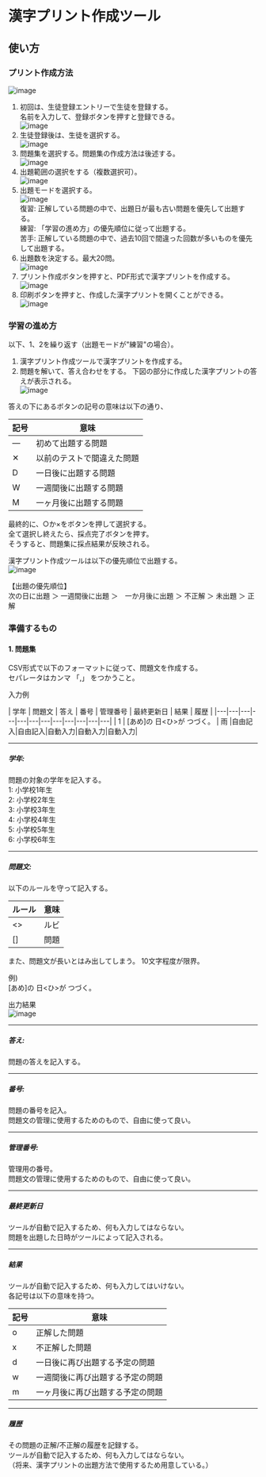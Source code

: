 # 漢字プリント作成ツール
## 使い方
### プリント作成方法
![image](https://github.com/Masaya-Yamamoto-53/KanjiWorkSheet/assets/47249430/f19ecd03-d84c-4f97-9619-f50fecf568b6)
1. 初回は、生徒登録エントリーで生徒を登録する。  
   名前を入力して、登録ボタンを押すと登録できる。  
![image](https://user-images.githubusercontent.com/47249430/221411531-b247cb70-2b7f-45fa-acb3-f28b030a2742.png) 
2. 生徒登録後は、生徒を選択する。  
![image](https://user-images.githubusercontent.com/47249430/221411569-aa3cb55b-ca67-4152-ac86-069d23d5544b.png)  
3. 問題集を選択する。問題集の作成方法は後述する。  
![image](https://user-images.githubusercontent.com/47249430/221411695-56ce88e5-47eb-49ec-8a2e-aaa82b5e3e43.png)  
4. 出題範囲の選択をする（複数選択可）。  
![image](https://user-images.githubusercontent.com/47249430/221411729-b68db2c3-01f4-4dff-84a3-03f96788279b.png) 
5. 出題モードを選択する。  
![image](https://github.com/Masaya-Yamamoto-53/KanjiWorkSheet/assets/47249430/aed697b4-c1b1-4655-920e-b5545ed71e94)  
復習: 正解している問題の中で、出題日が最も古い問題を優先して出題する。  
練習: 「学習の進め方」の優先順位に従って出題する。  
苦手: 正解している問題の中で、過去10回で間違った回数が多いものを優先して出題する。  
6. 出題数を決定する。最大20問。  
![image](https://user-images.githubusercontent.com/47249430/221411748-a84af35f-46a6-4a49-9f5a-1ad7491fc05f.png)  
7. プリント作成ボタンを押すと、PDF形式で漢字プリントを作成する。  
![image](https://user-images.githubusercontent.com/47249430/221411825-52621f04-be6f-47cc-a5fe-7429aa579ed8.png) 
8. 印刷ボタンを押すと、作成した漢字プリントを開くことができる。  
![image](https://user-images.githubusercontent.com/47249430/221411848-1e1a0728-0be8-4caa-ab81-3b33dc437477.png)  

### 学習の進め方
以下、1、2を繰り返す（出題モードが"練習"の場合）。
1. 漢字プリント作成ツールで漢字プリントを作成する。
2. 問題を解いて、答え合わせをする。
下図の部分に作成した漢字プリントの答えが表示される。  
![image](https://user-images.githubusercontent.com/47249430/221412427-d293c50c-d02e-4392-8a67-b03de5ca7810.png)  

答えの下にあるボタンの記号の意味は以下の通り、  

| 記号 | 意味 |
|-----|-----|
| ― | 初めて出題する問題 |
| ✕ | 以前のテストで間違えた問題 |
| D | 一日後に出題する問題 |
| W | 一週間後に出題する問題 |
| M | 一ヶ月後に出題する問題 |
  
最終的に、○か×をボタンを押して選択する。  
全て選択し終えたら、採点完了ボタンを押す。  
そうすると、問題集に採点結果が反映される。
  
漢字プリント作成ツールは以下の優先順位で出題する。  
![image](https://user-images.githubusercontent.com/47249430/218885114-df749b97-58d1-4dad-938f-85b68aedfc27.png)

【出題の優先順位】  
次の日に出題 ＞ 一週間後に出題 ＞　一か月後に出題 ＞ 不正解 ＞ 未出題 ＞ 正解

### 準備するもの
#### 1. 問題集
CSV形式で以下のフォーマットに従って、問題文を作成する。  
セパレータはカンマ 「,」 をつかうこと。

入力例

| 学年 | 問題文 | 答え | 番号 | 管理番号 | 最終更新日 | 結果 | 履歴 |
|---|---|---|---|---|---|---|---|---|---|---|---|
| 1 | [あめ]の 日<ひ>が つづく。 | 雨 |自由記入|自由記入|自動入力|自動入力|自動入力|

---
##### 学年:
問題の対象の学年を記入する。  
1: 小学校1年生  
2: 小学校2年生  
3: 小学校3年生  
4: 小学校4年生  
5: 小学校5年生  
6: 小学校6年生  

---
##### 問題文:
以下のルールを守って記入する。  

|  ルール  |  意味  |
| ---- | ---- |
|   <>  | ルビ |
|   []  | 問題 |

また、問題文が長いとはみ出してしまう。
10文字程度が限界。
  
例)  
[あめ]の 日<ひ>が つづく。  
  
出力結果  
![image](https://user-images.githubusercontent.com/47249430/218754651-8966d618-82c1-4e64-bef1-1b51fe439df7.png)

---
##### 答え:
問題の答えを記入する。

---
##### 番号:
問題の番号を記入。  
問題文の管理に使用するためのもので、自由に使って良い。  

---
##### 管理番号:
管理用の番号。  
問題文の管理に使用するためのもので、自由に使って良い。

---
##### 最終更新日
ツールが自動で記入するため、何も入力してはならない。  
問題を出題した日時がツールによって記入される。  

---
##### 結果
ツールが自動で記入するため、何も入力してはいけない。  
各記号は以下の意味を持つ。

|  記号  |  意味  |
| ---- | ---- |
|   o  | 正解した問題 |
|   x  | 不正解した問題 |
|   d  | 一日後に再び出題する予定の問題 |
|   w  | 一週間後に再び出題する予定の問題 |
|   m  | 一ヶ月後に再び出題する予定の問題 |

---
##### 履歴
その問題の正解/不正解の履歴を記録する。  
ツールが自動で記入するため、何も入力してはならない。  
（将来、漢字プリントの出題方法で使用するため用意している。）
